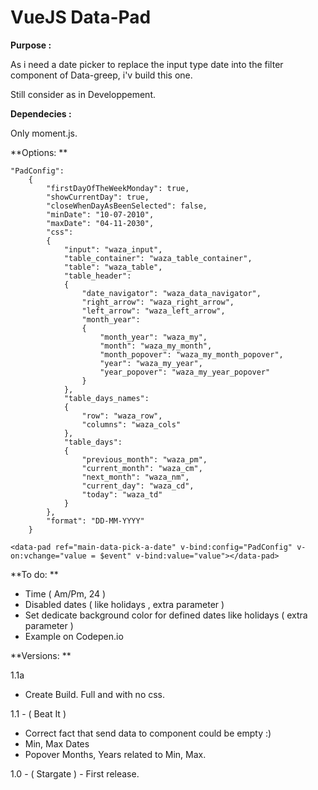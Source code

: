 # VueJS Data-Pad

**Purpose :**

As i need a date picker to replace the input type date into the filter component of Data-greep, i'v build this one.

Still consider as in Developpement.

**Dependecies :**

Only moment.js.

**Options: **

```
"PadConfig":
    {
        "firstDayOfTheWeekMonday": true,
        "showCurrentDay": true,
        "closeWhenDayAsBeenSelected": false,
        "minDate": "10-07-2010",
        "maxDate": "04-11-2030",
        "css":
        {
            "input": "waza_input",
            "table_container": "waza_table_container",
            "table": "waza_table",
            "table_header":
            {
                "date_navigator": "waza_data_navigator",
                "right_arrow": "waza_right_arrow",
                "left_arrow": "waza_left_arrow",
                "month_year":
                {
                    "month_year": "waza_my",
                    "month": "waza_my_month",
                    "month_popover": "waza_my_month_popover",
                    "year": "waza_my_year",
                    "year_popover": "waza_my_year_popover"
                }
            },
            "table_days_names":
            {
                "row": "waza_row",
                "columns": "waza_cols"
            },
            "table_days":
            {
                "previous_month": "waza_pm",
                "current_month": "waza_cm",
                "next_month": "waza_nm",
                "current_day": "waza_cd",
                "today": "waza_td"
            }
        },
        "format": "DD-MM-YYYY"
    }
```

```
<data-pad ref="main-data-pick-a-date" v-bind:config="PadConfig" v-on:vchange="value = $event" v-bind:value="value"></data-pad>
```

**To do: **

- Time ( Am/Pm, 24 )
- Disabled dates ( like holidays , extra parameter )
- Set dedicate background color for defined dates like holidays ( extra parameter )
- Example on Codepen.io

**Versions: **

1.1a

- Create Build. Full and with no css.

1.1 - ( Beat It )

- Correct fact that send data to component could be empty :)
- Min, Max Dates
- Popover Months, Years related to Min, Max.

1.0 - ( Stargate ) - First release.